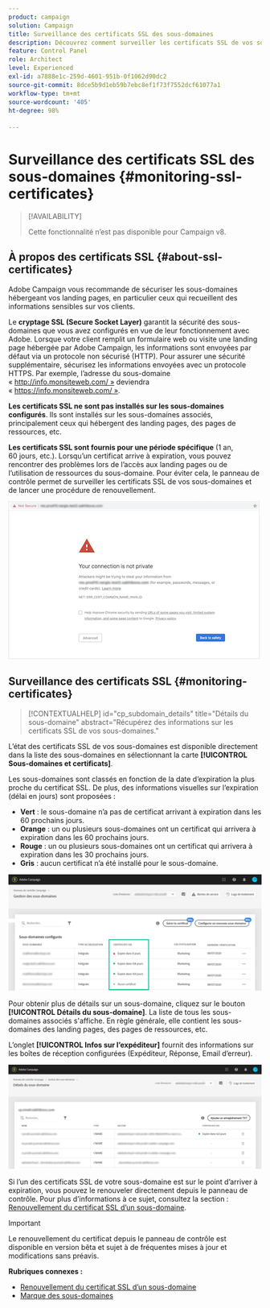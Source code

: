 ```yaml
---
product: campaign
solution: Campaign
title: Surveillance des certificats SSL des sous-domaines
description: Découvrez comment surveiller les certificats SSL de vos sous-domaines
feature: Control Panel
role: Architect
level: Experienced
exl-id: a7888e1c-259d-4601-951b-0f1062d90dc2
source-git-commit: 8dce5b9d1eb59b7ebc8ef1f73f7552dcf61077a1
workflow-type: tm+mt
source-wordcount: '405'
ht-degree: 98%

---
```


# Surveillance des certificats SSL des sous-domaines {#monitoring-ssl-certificates}

>[!AVAILABILITY]
>
>Cette fonctionnalité n’est pas disponible pour Campaign v8.

## À propos des certificats SSL {#about-ssl-certificates}

Adobe Campaign vous recommande de sécuriser les sous-domaines hébergeant vos landing pages, en particulier ceux qui recueillent des informations sensibles sur vos clients.

Le **cryptage SSL (Secure Socket Layer)** garantit la sécurité des sous-domaines que vous avez configurés en vue de leur fonctionnement avec Adobe. Lorsque votre client remplit un formulaire web ou visite une landing page hébergée par Adobe Campaign, les informations sont envoyées par défaut via un protocole non sécurisé (HTTP). Pour assurer une sécurité supplémentaire, sécurisez les informations envoyées avec un protocole HTTPS. Par exemple, l’adresse du sous-domaine « http://info.monsiteweb.com/ » deviendra « https://info.monsiteweb.com/ ».

**Les certificats SSL ne sont pas installés sur les sous-domaines configurés**. Ils sont installés sur les sous-domaines associés, principalement ceux qui hébergent des landing pages, des pages de ressources, etc.

**Les certificats SSL sont fournis pour une période spécifique** (1 an, 60 jours, etc.). Lorsqu’un certificat arrive à expiration, vous pouvez rencontrer des problèmes lors de l’accès aux landing pages ou de l’utilisation de ressources du sous-domaine. Pour éviter cela, le panneau de contrôle permet de surveiller les certificats SSL de vos sous-domaines et de lancer une procédure de renouvellement.

![](assets/no_certificate.png)

## Surveillance des certificats SSL {#monitoring-certificates}

>[!CONTEXTUALHELP]
>id="cp_subdomain_details"
>title="Détails du sous-domaine"
>abstract="Récupérez des informations sur les certificats SSL de vos sous-domaines."

L’état des certificats SSL de vos sous-domaines est disponible directement dans la liste des sous-domaines en sélectionnant la carte **[!UICONTROL Sous-domaines et certificats]**.

Les sous-domaines sont classés en fonction de la date d’expiration la plus proche du certificat SSL. De plus, des informations visuelles sur l’expiration (délai en jours) sont proposées :

* **Vert** : le sous-domaine n’a pas de certificat arrivant à expiration dans les 60 prochains jours.
* **Orange** : un ou plusieurs sous-domaines ont un certificat qui arrivera à expiration dans les 60 prochains jours.
* **Rouge** : un ou plusieurs sous-domaines ont un certificat qui arrivera à expiration dans les 30 prochains jours.
* **Gris** : aucun certificat n’a été installé pour le sous-domaine.

![](assets/subdomains_list.png)

Pour obtenir plus de détails sur un sous-domaine, cliquez sur le bouton **[!UICONTROL Détails du sous-domaine]**.
La liste de tous les sous-domaines associés s&#39;affiche. En règle générale, elle contient les sous-domaines des landing pages, des pages de ressources, etc.

L’onglet **[!UICONTROL Infos sur l’expéditeur]** fournit des informations sur les boîtes de réception configurées (Expéditeur, Réponse, Email d’erreur).

![](assets/subdomain_details.png)

Si l’un des certificats SSL de votre sous-domaine est sur le point d’arriver à expiration, vous pouvez le renouveler directement depuis le panneau de contrôle. Pour plus d’informations à ce sujet, consultez la section : [Renouvellement du certificat SSL d’un sous-domaine](../../subdomains-certificates/using/renewing-subdomain-certificate.md).

>[!IMPORTANT]
>
>Le renouvellement du certificat depuis le panneau de contrôle est disponible en version bêta et sujet à de fréquentes mises à jour et modifications sans préavis.

**Rubriques connexes :**

* [Renouvellement du certificat SSL d’un sous-domaine](../../subdomains-certificates/using/renewing-subdomain-certificate.md)
* [Marque des sous-domaines](../../subdomains-certificates/using/subdomains-branding.md)
